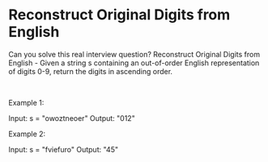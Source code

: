# Reconstruct Original Digits from English

Can you solve this real interview question? Reconstruct Original Digits from English - Given a string s containing an out-of-order English representation of digits 0-9, return the digits in ascending order.

 

Example 1:

Input: s = "owoztneoer"
Output: "012"


Example 2:

Input: s = "fviefuro"
Output: "45"